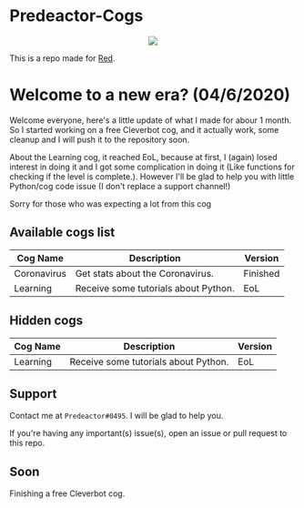 # Predeactor-Cogs

<p align="center">
  <img src="https://repository-images.githubusercontent.com/245725383/2fbcee00-906c-11ea-8da9-ecbb66c5b7d4">
</p>

This is a repo made for [Red](https://github.com/Cog-Creators/Red-DiscordBot).

# Welcome to a new era? (04/6/2020)
Welcome everyone, here's a little update of what I made for abour 1 month.
So I started working on a free Cleverbot cog, and it actually work, some cleanup and I will push it to the repository soon.

About the Learning cog, it reached EoL, because at first, I (again) losed interest in doing it and I got some complication 
in doing it (Like functions for checking if the level is complete.). However I'll be glad to help you with little Python/cog
code issue (I don't replace a support channel!)

Sorry for those who was expecting a lot from this cog

## Available cogs list

| Cog Name     | Description                                          | Version    |
| ------------ | ---------------------------------------------------- | ---------- |
| Coronavirus  | Get stats about the Coronavirus.                     | Finished   |
| Learning     | Receive some tutorials about Python.                 | EoL        |

## Hidden cogs

| Cog Name     | Description                                          | Version    |
| ------------ | ---------------------------------------------------- | ---------- |
| Learning     | Receive some tutorials about Python.                 | EoL        |

## Support

Contact me at `Predeactor#0495`. I will be glad to help you.

If you're having any important(s) issue(s), open an issue or pull request to this repo.

## Soon

Finishing a free Cleverbot cog.
